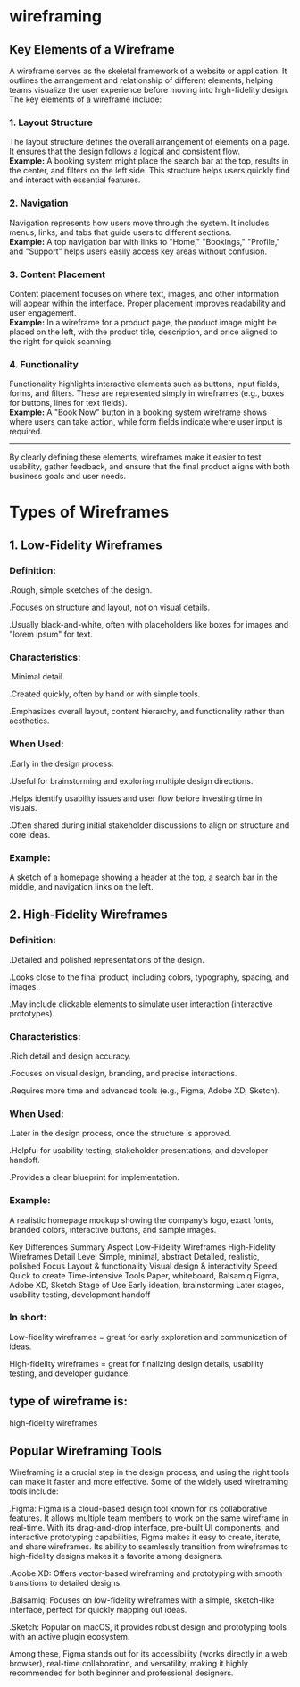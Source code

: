 # wireframing
## Key Elements of a Wireframe

A wireframe serves as the skeletal framework of a website or application. It outlines the arrangement and relationship of different elements, helping teams visualize the user experience before moving into high-fidelity design. The key elements of a wireframe include:

### 1. Layout Structure
The layout structure defines the overall arrangement of elements on a page. It ensures that the design follows a logical and consistent flow.  
**Example:** A booking system might place the search bar at the top, results in the center, and filters on the left side. This structure helps users quickly find and interact with essential features.

### 2. Navigation
Navigation represents how users move through the system. It includes menus, links, and tabs that guide users to different sections.  
**Example:** A top navigation bar with links to "Home," "Bookings," "Profile," and "Support" helps users easily access key areas without confusion.

### 3. Content Placement
Content placement focuses on where text, images, and other information will appear within the interface. Proper placement improves readability and user engagement.  
**Example:** In a wireframe for a product page, the product image might be placed on the left, with the product title, description, and price aligned to the right for quick scanning.

### 4. Functionality
Functionality highlights interactive elements such as buttons, input fields, forms, and filters. These are represented simply in wireframes (e.g., boxes for buttons, lines for text fields).  
**Example:** A "Book Now" button in a booking system wireframe shows where users can take action, while form fields indicate where user input is required.

---

By clearly defining these elements, wireframes make it easier to test usability, gather feedback, and ensure that the final product aligns with both business goals and user needs.

# Types of Wireframes

## 1. Low-Fidelity Wireframes

### Definition:

.Rough, simple sketches of the design.

.Focuses on structure and layout, not on visual details.

.Usually black-and-white, often with placeholders like boxes for images and "lorem ipsum" for text.

### Characteristics:

.Minimal detail.

.Created quickly, often by hand or with simple tools.

.Emphasizes overall layout, content hierarchy, and functionality rather than aesthetics.

### When Used:

.Early in the design process.

.Useful for brainstorming and exploring multiple design directions.

.Helps identify usability issues and user flow before investing time in visuals.

.Often shared during initial stakeholder discussions to align on structure and core ideas.

### Example:
A sketch of a homepage showing a header at the top, a search bar in the middle, and navigation links on the left.

## 2. High-Fidelity Wireframes

### Definition:

.Detailed and polished representations of the design.

.Looks close to the final product, including colors, typography, spacing, and images.

.May include clickable elements to simulate user interaction (interactive prototypes).

### Characteristics:

.Rich detail and design accuracy.

.Focuses on visual design, branding, and precise interactions.

.Requires more time and advanced tools (e.g., Figma, Adobe XD, Sketch).

### When Used:

.Later in the design process, once the structure is approved.

.Helpful for usability testing, stakeholder presentations, and developer handoff.

.Provides a clear blueprint for implementation.

### Example:
A realistic homepage mockup showing the company’s logo, exact fonts, branded colors, interactive buttons, and sample images.

Key Differences Summary
Aspect	Low-Fidelity Wireframes	High-Fidelity Wireframes
Detail Level	Simple, minimal, abstract	Detailed, realistic, polished
Focus	Layout & functionality	Visual design & interactivity
Speed	Quick to create	Time-intensive
Tools	Paper, whiteboard, Balsamiq	Figma, Adobe XD, Sketch
Stage of Use	Early ideation, brainstorming	Later stages, usability testing, development handoff

### In short:

Low-fidelity wireframes = great for early exploration and communication of ideas.

High-fidelity wireframes = great for finalizing design details, usability testing, and developer guidance.

## type of wireframe is: 
high-fidelity wireframes

## Popular Wireframing Tools

Wireframing is a crucial step in the design process, and using the right tools can make it faster and more effective. Some of the widely used wireframing tools include:

.Figma: Figma is a cloud-based design tool known for its collaborative features. It allows multiple team members to work on the same wireframe in real-time. With its drag-and-drop interface, pre-built UI components, and interactive prototyping capabilities, Figma makes it easy to create, iterate, and share wireframes. Its ability to seamlessly transition from wireframes to high-fidelity designs makes it a favorite among designers.

.Adobe XD: Offers vector-based wireframing and prototyping with smooth transitions to detailed designs.

.Balsamiq: Focuses on low-fidelity wireframes with a simple, sketch-like interface, perfect for quickly mapping out ideas.

.Sketch: Popular on macOS, it provides robust design and prototyping tools with an active plugin ecosystem.

Among these, Figma stands out for its accessibility (works directly in a web browser), real-time collaboration, and versatility, making it highly recommended for both beginner and professional designers.


